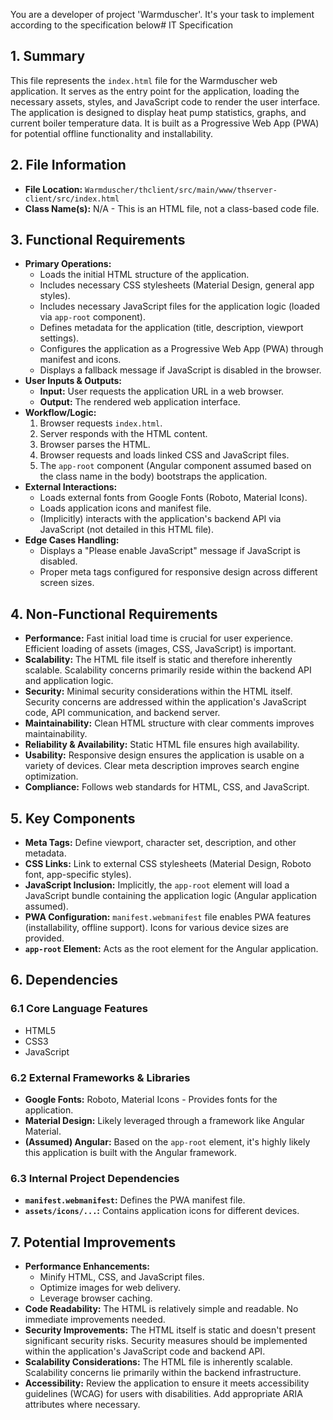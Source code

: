 You are a developer of project 'Warmduscher'. It's your task to implement according to the specification below# IT Specification

## 1. Summary

This file represents the `index.html` file for the Warmduscher web application. It serves as the entry point for the application, loading the necessary assets, styles, and JavaScript code to render the user interface. The application is designed to display heat pump statistics, graphs, and current boiler temperature data.  It is built as a Progressive Web App (PWA) for potential offline functionality and installability.

## 2. File Information

- **File Location:** `Warmduscher/thclient/src/main/www/thserver-client/src/index.html`
- **Class Name(s):**  N/A - This is an HTML file, not a class-based code file.

## 3. Functional Requirements

- **Primary Operations:**  
    - Loads the initial HTML structure of the application.
    - Includes necessary CSS stylesheets (Material Design, general app styles).
    - Includes necessary JavaScript files for the application logic (loaded via `app-root` component).
    - Defines metadata for the application (title, description, viewport settings).
    - Configures the application as a Progressive Web App (PWA) through manifest and icons.
    - Displays a fallback message if JavaScript is disabled in the browser.
- **User Inputs & Outputs:**  
    - **Input:**  User requests the application URL in a web browser.
    - **Output:**  The rendered web application interface.
- **Workflow/Logic:**
    1. Browser requests `index.html`.
    2. Server responds with the HTML content.
    3. Browser parses the HTML.
    4. Browser requests and loads linked CSS and JavaScript files.
    5. The `app-root` component (Angular component assumed based on the class name in the body) bootstraps the application.
- **External Interactions:**
    - Loads external fonts from Google Fonts (Roboto, Material Icons).
    - Loads application icons and manifest file.
    -  (Implicitly) interacts with the application's backend API via JavaScript (not detailed in this HTML file).
- **Edge Cases Handling:**
    - Displays a "Please enable JavaScript" message if JavaScript is disabled.
    - Proper meta tags configured for responsive design across different screen sizes.

## 4. Non-Functional Requirements

- **Performance:** Fast initial load time is crucial for user experience. Efficient loading of assets (images, CSS, JavaScript) is important.
- **Scalability:** The HTML file itself is static and therefore inherently scalable. Scalability concerns primarily reside within the backend API and application logic.
- **Security:**  Minimal security considerations within the HTML itself. Security concerns are addressed within the application's JavaScript code, API communication, and backend server.
- **Maintainability:** Clean HTML structure with clear comments improves maintainability.
- **Reliability & Availability:** Static HTML file ensures high availability.
- **Usability:**  Responsive design ensures the application is usable on a variety of devices. Clear meta description improves search engine optimization.
- **Compliance:**  Follows web standards for HTML, CSS, and JavaScript.

## 5. Key Components

- **Meta Tags:** Define viewport, character set, description, and other metadata.
- **CSS Links:** Link to external CSS stylesheets (Material Design, Roboto font, app-specific styles).
- **JavaScript Inclusion:**  Implicitly, the `app-root` element will load a JavaScript bundle containing the application logic (Angular application assumed).
- **PWA Configuration:** `manifest.webmanifest` file enables PWA features (installability, offline support).  Icons for various device sizes are provided.
- **`app-root` Element:**  Acts as the root element for the Angular application.

## 6. Dependencies

### 6.1 Core Language Features
- HTML5
- CSS3
- JavaScript

### 6.2 External Frameworks & Libraries
- **Google Fonts:** Roboto, Material Icons - Provides fonts for the application.
- **Material Design:**  Likely leveraged through a framework like Angular Material.
- **(Assumed) Angular:** Based on the `app-root` element, it's highly likely this application is built with the Angular framework.

### 6.3 Internal Project Dependencies
- **`manifest.webmanifest`:** Defines the PWA manifest file.
- **`assets/icons/...`:**  Contains application icons for different devices.

## 7. Potential Improvements

- **Performance Enhancements:**
    - Minify HTML, CSS, and JavaScript files.
    - Optimize images for web delivery.
    - Leverage browser caching.
- **Code Readability:**  The HTML is relatively simple and readable.  No immediate improvements needed.
- **Security Improvements:**  The HTML itself is static and doesn't present significant security risks. Security measures should be implemented within the application's JavaScript code and backend API.
- **Scalability Considerations:** The HTML file is inherently scalable. Scalability concerns lie primarily within the backend infrastructure. 
- **Accessibility:** Review the application to ensure it meets accessibility guidelines (WCAG) for users with disabilities.  Add appropriate ARIA attributes where necessary.